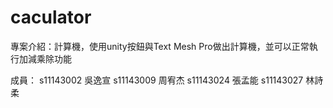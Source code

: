 # caculator
 
專案介紹：計算機，使用unity按鈕與Text Mesh Pro做出計算機，並可以正常執行加減乘除功能

成員：
s11143002 吳逸宣
s11143009 周宥杰
s11143024 張孟能
s11143027 林詩柔
